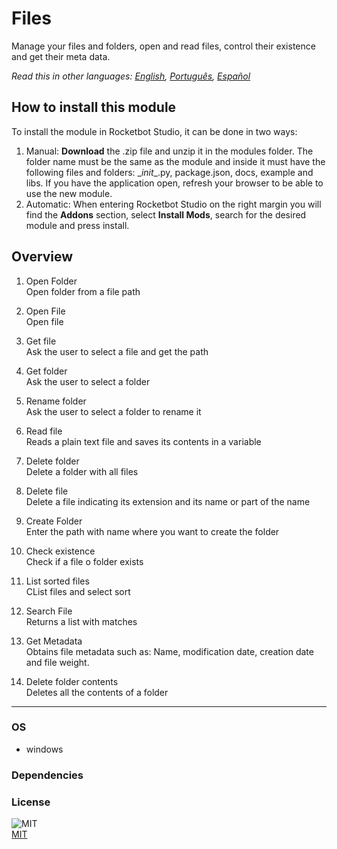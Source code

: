 # Files
  
Manage your files and folders, open and read files, control their existence and get their meta data.  

*Read this in other languages: [English](README.md), [Português](README.pr.md), [Español](README.es.md)*

## How to install this module
  
To install the module in Rocketbot Studio, it can be done in two ways:
1. Manual: __Download__ the .zip file and unzip it in the modules folder. The folder name must be the same as the module and inside it must have the following files and folders: \__init__.py, package.json, docs, example and libs. If you have the application open, refresh your browser to be able to use the new module.
2. Automatic: When entering Rocketbot Studio on the right margin you will find the **Addons** section, select **Install Mods**, search for the desired module and press install.  


## Overview


1. Open Folder  
Open folder from a file path

2. Open File  
Open file

3. Get file  
Ask the user to select a file and get the path

4. Get folder  
Ask the user to select a folder

5. Rename folder  
Ask the user to select a folder to rename it

6. Read file  
Reads a plain text file and saves its contents in a variable

7. Delete folder  
Delete a folder with all files

8. Delete file  
Delete a file indicating its extension and its name or part of the name

9. Create Folder  
Enter the path with name where you want to create the folder

10. Check existence  
Check if a file o folder exists

11. List sorted files  
CList files and select sort

12. Search File  
Returns a list with matches

13. Get Metadata  
Obtains file metadata such as: Name, modification date, creation date and file weight.

14. Delete folder contents  
Deletes all the contents of a folder  




----
### OS

- windows

### Dependencies

### License
  
![MIT](https://camo.githubusercontent.com/107590fac8cbd65071396bb4d04040f76cde5bde/687474703a2f2f696d672e736869656c64732e696f2f3a6c6963656e73652d6d69742d626c75652e7376673f7374796c653d666c61742d737175617265)  
[MIT](http://opensource.org/licenses/mit-license.ph)